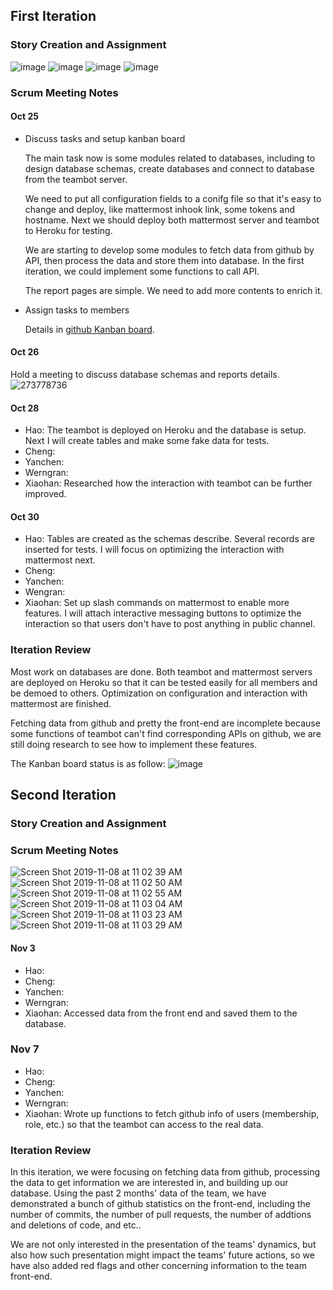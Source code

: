 ## First Iteration
### Story Creation and Assignment
![image](https://media.github.ncsu.edu/user/10593/files/6b7fcb00-ff04-11e9-832d-648322b2337c)
![image](https://media.github.ncsu.edu/user/10593/files/789cba00-ff04-11e9-89c0-6ddd0e756ce9)
![image](https://media.github.ncsu.edu/user/10593/files/82beb880-ff04-11e9-8a57-59d21fff554f)
![image](https://media.github.ncsu.edu/user/10593/files/894d3000-ff04-11e9-95c7-f854b396a0fa)

### Scrum Meeting Notes
#### Oct 25
- Discuss tasks and setup kanban board

  The main task now is some modules related to databases, including to design database schemas, create databases and connect to database from the teambot server.

  We need to put all configuration fields to a conifg file so that it's easy to change and deploy, like mattermost inhook link, some tokens and hostname. Next we should deploy both mattermost server and teambot to Heroku for testing.

  We are starting to develop some modules to fetch data from github by API, then process the data and store them into database. In the first iteration, we could implement some functions to call API.

  The report pages are simple. We need to add more contents to enrich it.

- Assign tasks to members

  Details in [github Kanban board](https://github.ncsu.edu/csc510-fall2019/CSC510-19/projects/1).

#### Oct 26
Hold a meeting to discuss database schemas and reports details.
![273778736](https://media.github.ncsu.edu/user/10593/files/9842db00-ff22-11e9-92f8-b972e58e2d23)

#### Oct 28
- Hao: The teambot is deployed on Heroku and the database is setup. Next I will create tables and make some fake data for tests.
- Cheng:
- Yanchen:
- Werngran:
- Xiaohan: Researched how the interaction with teambot can be further improved.

#### Oct 30
- Hao: Tables are created as the schemas describe. Several records are inserted for tests. I will focus on optimizing the interaction with mattermost next.
- Cheng:
- Yanchen:
- Wengran:
- Xiaohan: Set up slash commands on mattermost to enable more features. I will attach interactive messaging buttons to optimize the interaction so that users don't have to post anything in public channel. 

### Iteration Review
  Most work on databases are done. Both teambot and mattermost servers are deployed on Heroku so that it can be tested easily for all members and be demoed to others. Optimization on configuration and interaction with mattermost are finished.

  Fetching data from github and pretty the front-end are incomplete because some functions of teambot can't find corresponding APIs on github, we are still doing research to see how to implement these features.

The Kanban board status is as follow:
![image](https://media.github.ncsu.edu/user/10593/files/caedd300-ff24-11e9-82c1-618640e0ff0c)


## Second Iteration
### Story Creation and Assignment



### Scrum Meeting Notes
![Screen Shot 2019-11-08 at 11 02 39 AM](https://media.github.ncsu.edu/user/9463/files/8fe7ea00-0219-11ea-9cbb-2bd50633d117)
![Screen Shot 2019-11-08 at 11 02 50 AM](https://media.github.ncsu.edu/user/9463/files/8fe7ea00-0219-11ea-9bcc-b4192d2ad5b9)
![Screen Shot 2019-11-08 at 11 02 55 AM](https://media.github.ncsu.edu/user/9463/files/8fe7ea00-0219-11ea-9f68-2ad9d51bb6a9)
![Screen Shot 2019-11-08 at 11 03 04 AM](https://media.github.ncsu.edu/user/9463/files/8fe7ea00-0219-11ea-8a9f-05c112601ec1)
![Screen Shot 2019-11-08 at 11 03 23 AM](https://media.github.ncsu.edu/user/9463/files/90808080-0219-11ea-868b-dacba8ca6a51)
![Screen Shot 2019-11-08 at 11 03 29 AM](https://media.github.ncsu.edu/user/9463/files/91191700-0219-11ea-9f51-72db309b01be)

#### Nov 3
- Hao: 
- Cheng:
- Yanchen:
- Werngran:
- Xiaohan: Accessed data from the front end and saved them to the database.
### Nov 7
- Hao: 
- Cheng:
- Yanchen:
- Werngran:
- Xiaohan: Wrote up functions to fetch github info of users (membership, role, etc.) so that the teambot can access to the real data.

### Iteration Review
  In this iteration, we were focusing on fetching data from github, processing the data to get information we are interested in, and building up our database. Using the past 2 months' data of the team, we have demonstrated a bunch of github statistics on the front-end, including the number of commits, the number of pull requests, the number of addtions and deletions of code, and etc.. 
  
  
  We are not only interested in the presentation of the teams' dynamics, but also how such presentation might impact the teams' future actions, so we have also added red flags and other concerning information to the team front-end.
  
